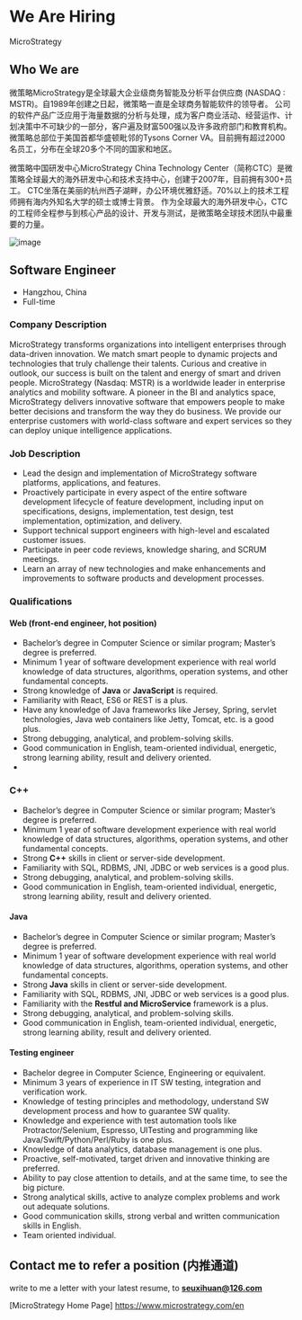 # We Are Hiring
MicroStrategy
## Who We are
微策略MicroStrategy是全球最大企业级商务智能及分析平台供应商 (NASDAQ : MSTR)。自1989年创建之日起，微策略一直是全球商务智能软件的领导者。
公司的软件产品广泛应用于海量数据的分析与处理，成为客户商业活动、经营运作、计划决策中不可缺少的一部分，客户遍及财富500强以及许多政府部门和教育机构。
微策略总部位于美国首都华盛顿毗邻的Tysons Corner VA。目前拥有超过2000名员工，分布在全球20多个不同的国家和地区。

微策略中国研发中心MicroStrategy China Technology Center（简称CTC）是微策略全球最大的海外研发中心和技术支持中心，创建于2007年，目前拥有300+员工。
CTC坐落在美丽的杭州西子湖畔，办公环境优雅舒适。70%以上的技术工程师拥有海内外知名大学的硕士或博士背景。
作为全球最大的海外研发中心，CTC的工程师全程参与到核心产品的设计、开发与测试，是微策略全球技术团队中最重要的力量。

![image](https://user-images.githubusercontent.com/99787771/154227748-b283761a-a3e7-4ae8-bdce-caddf346f933.png)


## Software Engineer

- Hangzhou, China
- Full-time

### Company Description

MicroStrategy transforms organizations into intelligent enterprises through data-driven innovation. We match smart people to dynamic projects and technologies that truly challenge their talents. Curious and creative in outlook, our success is built on the talent and energy of smart and driven people. MicroStrategy (Nasdaq: MSTR) is a worldwide leader in enterprise analytics and mobility software. A pioneer in the BI and analytics space, MicroStrategy delivers innovative software that empowers people to make better decisions and transform the way they do business. We provide our enterprise customers with world-class software and expert services so they can deploy unique intelligence applications.

### Job Description

- Lead the design and implementation of MicroStrategy software platforms, applications, and features.
- Proactively participate in every aspect of the entire software development lifecycle of feature development, including input on specifications, designs, implementation, test design, test implementation, optimization, and delivery.
- Support technical support engineers with high-level and escalated customer issues.
- Participate in peer code reviews, knowledge sharing, and SCRUM meetings.
- Learn an array of new technologies and make enhancements and improvements to software products and development processes.

### Qualifications

#### Web (front-end engineer, hot position)

- Bachelor’s degree in Computer Science or similar program; Master’s degree is preferred.
- Minimum 1 year of software development experience with real world knowledge of data structures, algorithms, operation systems, and other fundamental concepts.
- Strong knowledge of **Java** or **JavaScript** is required.
- Familiarity with React, ES6 or REST is a plus.
- Have any knowledge of Java frameworks like Jersey, Spring, servlet technologies, Java web containers like Jetty, Tomcat, etc. is a good plus.
- Strong debugging, analytical, and problem-solving skills.
- Good communication in English, team-oriented individual, energetic, strong learning ability, result and delivery oriented.
- 

### C++

- Bachelor’s degree in Computer Science or similar program; Master’s degree is preferred.
- Minimum 1 year of software development experience with real world knowledge of data structures, algorithms, operation systems, and other fundamental concepts.
- Strong **C++** skills in client or server-side development.
- Familiarity with SQL, RDBMS, JNI, JDBC or web services is a good plus.
- Strong debugging, analytical, and problem-solving skills.
- Good communication in English, team-oriented individual, energetic, strong learning ability, result and delivery oriented.

#### Java

- Bachelor’s degree in Computer Science or similar program; Master’s degree is preferred.
- Minimum 1 year of software development experience with real world knowledge of data structures, algorithms, operation systems, and other fundamental concepts.
- Strong **Java** skills in client or server-side development.
- Familiarity with SQL, RDBMS, JNI, JDBC or web services is a good plus.
- Familiarity with the **Restful and MicroService** framework is a plus.
- Strong debugging, analytical, and problem-solving skills.
- Good communication in English, team-oriented individual, energetic, strong learning ability, result and delivery oriented.

#### Testing engineer

- Bachelor degree in Computer Science, Engineering or equivalent.
- Minimum 3 years of experience in IT SW testing, integration and verification work.
- Knowledge of testing principles and methodology, understand SW development process and how to guarantee SW quality.
- Knowledge and experience with test automation tools like Protractor/Selenium, Espresso, UITesting and programming like Java/Swift/Python/Perl/Ruby is one plus.
- Knowledge of data analytics, database management is one plus.
- Proactive, self-motivated, target driven and innovative thinking are preferred.
- Ability to pay close attention to details, and at the same time, to see the big picture.
- Strong analytical skills, active to analyze complex problems and work out adequate solutions.
- Good communication skills, strong verbal and written communication skills in English.
- Team oriented individual.

## Contact me to refer a position (内推通道)
write to me a letter with your latest resume, to **seuxihuan@126.com**


[MicroStrategy Home Page] https://www.microstrategy.com/en





